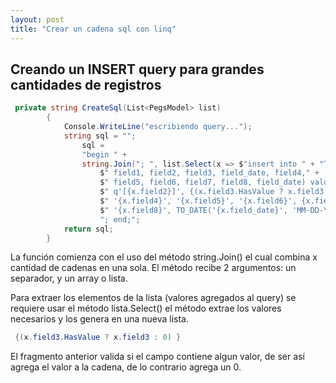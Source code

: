 ```yaml
---
layout: post
title: "Crear un cadena sql con linq"
---
```


## Creando un INSERT query para grandes cantidades de registros

```C#
 private string CreateSql(List<PegsModel> list)
        {
            Console.WriteLine("escribiendo query...");
            string sql = "";
                sql =
                "begin " +
                string.Join("; ", list.Select(x => $"insert into " + "TABLE (field, " +
                    $" field1, field2, field3, field_date, field4," +
                    $" field5, field6, field7, field8, field_date) values ('{x.field}', '{x.field1}'," +
                    $" q'[{x.field2}]', {(x.field3.HasValue ? x.field3 : 0) }, TO_DATE('{x.field_date}', 'YYYY-MM-DD'), " +
                    $" '{x.field4}', '{x.field5}', '{x.field6}', {x.field7}, " +
                    $" '{x.field8}', TO_DATE('{x.field_date}', 'MM-DD-YYYY HH:MI:SS PM'))")) +
                    "; end;";
            return sql;
        }

```

La función comienza con el uso del método string.Join() el cual combina x cantidad de cadenas 
en una sola. El método recibe 2 argumentos: un separador, y un array o lista. 

Para extraer los elementos de la lista (valores agregados al query) se requiere usar el método lista.Select()
el método extrae los valores necesarios y los genera en una nueva lista.

```C#
 {(x.field3.HasValue ? x.field3 : 0) }
```

El fragmento anterior valida si el campo contiene algun valor, de ser así agrega el valor a la cadena, de lo contrario agrega un 0.